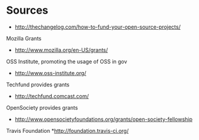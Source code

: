 
Sources
=======

* http://thechangelog.com/how-to-fund-your-open-source-projects/

Mozilla Grants
* http://www.mozilla.org/en-US/grants/

OSS Institute,
promoting the usage of OSS in gov
* http://www.oss-institute.org/

Techfund provides grants
* http://techfund.comcast.com/

OpenSociety provides grants
* http://www.opensocietyfoundations.org/grants/open-society-fellowship

Travis Foundation
*http://foundation.travis-ci.org/
